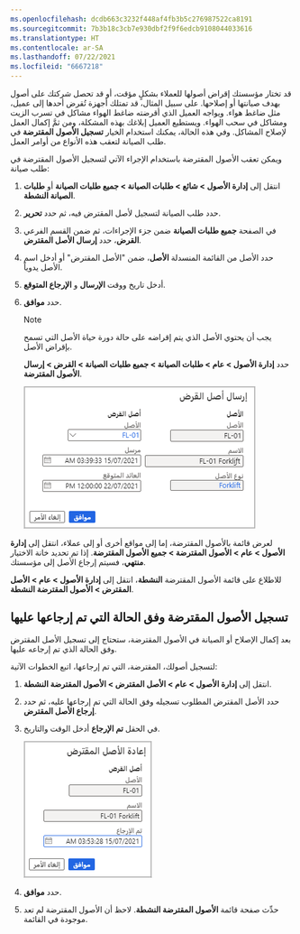 ```yaml
---
ms.openlocfilehash: dcdb663c3232f448af4fb3b5c276987522ca8191
ms.sourcegitcommit: 7b3b18c3cb7e930dbf2f9f6edcb9108044033616
ms.translationtype: HT
ms.contentlocale: ar-SA
ms.lasthandoff: 07/22/2021
ms.locfileid: "6667218"
---
```

قد تختار مؤسستك إقراض أصولها للعملاء بشكلٍ مؤقت، أو قد تحصل شركتك على أصول بهدف صيانتها أو إصلاحها. على سبيل المثال، قد تمتلك أجهزة تُقرض أحدها إلى عميل، مثل ضاغط هواء. ويواجه العميل الذي أقرضته ضاغط الهواء مشاكل في تسرب الزيت ومشاكل في سحب الهواء. ويستطيع العميل إبلاغك بهذه المشكلة، ومن ثمَّ إكمال العمل لإصلاح المشاكل. وفي هذه الحالة، يمكنك استخدام الخيار **تسجيل الأصول المقترضة** في طلب الصيانة لتعقب هذه الأنواع من أوامر العمل.  

ويمكن تعقب الأصول المقترضة باستخدام الإجراء الآتي لتسجيل الأصول المقترضة في طلب صيانة:

1.  انتقل إلى **إدارة الأصول > شائع > طلبات الصيانة > ‏‫جميع طلبات الصيانة** أو‬ **‏طلبات الصيانة النشطة**.
2.  حدد طلب الصيانة لتسجيل لأصل المقترض فيه، ثم حدد **تحرير**.
3.  في الصفحة **جميع طلبات الصيانة** ضمن جزء الإجراءات، ثم ضمن القسم الفرعي **القرض**، حدد **إرسال الأصل المقترض**.
4.  حدد الأصل من القائمة المنسدلة **الأصل**، ضمن "الأصل المقترض" أو أدخل اسم الأصل يدوياً.
5.  أدخل تاريخ ووقت **الإرسال** و **الإرجاع المتوقع**.
6.  حدد **موافق**.
    > [!NOTE]
    > يجب أن يحتوي الأصل الذي يتم إقراضه على حالة دورة حياة الأصل التي تسمح بإقراض الأصل. 

    حدد **إدارة الأصول > عام > طلبات الصيانة > جميع طلبات الصيانة > القرض > إرسال الأصول المقترضة**.  

    ![لقطة شاشة لصفحة "إرسال الأصول المقترضة".](../media/send-loan-asset-ss.png)


لعرض قائمة بالأصول المقترضة، إما إلى مواقع أخرى أو إلى عملاء، انتقل إلى **إدارة الأصول > عام > الأصول المقترضة > جميع الأصول المقترضة**. إذا تم تحديد خانة الاختيار **منتهي**، فسيتم إرجاع الأصل إلى مؤسستك.

للاطلاع على قائمة الأصول المقترضة **النشطة**، انتقل إلى **إدارة الأصول > عام > الأصل المقترض > الأصول المقترضة النشطة**.


## <a name="register-loan-assets-as-returned"></a>تسجيل الأصول المقترضة وفق الحالة التي تم إرجاعها عليها
بعد إكمال الإصلاح أو الصيانة في الأصول المقترضة، ستحتاج إلى تسجيل الأصل المقترض وفق الحالة الذي تم إرجاعه عليها. 

لتسجيل أصولك، المقترضة، التي تم إرجاعها، اتبع الخطوات الآتية:

1.  انتقل إلى **إدارة الأصول > عام > الأصل المقترض > الأصول المقترضة النشطة**.
2.  حدد الأصل المقترض المطلوب تسجيله وفق الحالة التي تم إرجاعها عليه، ثم حدد **إرجاع الأصل المقترض**.
3.  في الحقل **تم الإرجاع** أدخل الوقت والتاريخ.

    ![لقطة شاشة لصفحة "إرجاع الأصول المقترضة".](../media/return-asset-loan-ss.png) 
4.  حدد **موافق**.
5.  حدِّث صفحة قائمة **الأصول المقترضة النشطة**. لاحظ أن الأصول المقترضة لم تعد موجودة في القائمة.



